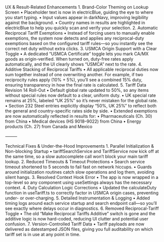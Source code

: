 UX & Result-Related Enhancements
	1.	Brand-Color Theming on Lookup Screen
	•	Placeholder text is now in electricBlue, guiding the eye to where you start typing.
	•	Input values appear in darkNavy, improving legibility against the background.
	•	Country names in results are highlighted in electricBlue to help you quickly scan and verify your selection.
	2.	Automatic Reciprocal Tariff Exemptions
	•	Instead of forcing users to manually enable exemptions, the system now detects and applies any reciprocal-duty exemptions based on the configured tariff rules—so you instantly see the correct net duty without extra clicks.
	3.	USMCA Origin Support with a Clear Toggle
	•	A dedicated “USMCA Certificate” toggle lets you mark CA/MX goods as origin-verified. When turned on, duty-free rates apply automatically, and the UI clearly shows “USMCA” next to the rate.
	4.	Additive Stacking of Reciprocal Tariffs
	•	All applicable reciprocal duties now sum together instead of one overwriting another. For example, if two reciprocity rules apply (10% + 5%), you’ll see a combined 15% duty, ensuring transparency in how the final rate is calculated.
	5.	Tariff Data Revision 14 Roll-Out
	•	Default global rate updated to 50%, so any items without special rules now default to a clear, uniform duty.
	•	UK special rate remains at 25%, labeled “UK 25%” so it’s never mistaken for the global rate.
	•	Section 232 Steel entries explicitly display “50%, UK 25%” to reflect both the general and country-specific rates side by side.
	•	Extended exemptions are now automatically reflected in results for:
	•	Pharmaceuticals (Ch. 30) from China
	•	Medical devices (HS 9018–9022) from China
	•	Energy products (Ch. 27) from Canada and Mexico

⸻

Technical Fixes & Under-the-Hood Improvements
	1.	Parallel Initialization & Non-blocking Startup
	•	tariffSearchService and TariffService now kick off at the same time, so a slow autocomplete call won’t block your main tariff lookup.
	2.	Reduced Timeouts & Timeout Protections
	•	Search service timeout shortened to 5 seconds to fail fast on network hiccups.
	•	Guards around initialization routines catch slow operations and log them, avoiding silent hangs.
	3.	Resolved Context Hook Error
	•	The app is now wrapped in a top-level <SettingsProvider> so any component using useSettings always has the necessary context.
	4.	Duty Calculation Logic Corrections
	•	Updated the calculateDuty function in useTariff.ts to correctly factor in USMCA origin cases, preventing under- or over-charging.
	5.	Detailed Instrumentation & Logging
	•	Added timing logs around each service startup and search endpoint call—so you’ll see exactly where delays occur in diagnostics.
	6.	Removed Reciprocal-Tariff Toggle
	•	The old “Make Reciprocal Tariffs Additive” switch is gone and the additive logic is now hard-coded, reducing UI clutter and potential user confusion.
	7.	Version-Controlled Tariff Data
	•	Tariff payloads are now delivered as datestamped JSON files, giving you full auditability on which tariff set is in use at any point in time.
